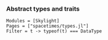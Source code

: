 ### Abstract types and traits
```@autodocs
Modules = [Skylight]
Pages = ["spacetimes/types.jl"]
Filter = t -> typeof(t) === DataType 
```
